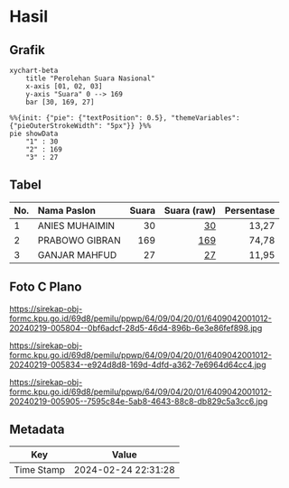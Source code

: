 # Hasil

## Grafik

```mermaid
xychart-beta
    title "Perolehan Suara Nasional"
    x-axis [01, 02, 03]
    y-axis "Suara" 0 --> 169
    bar [30, 169, 27]
```

```mermaid
%%{init: {"pie": {"textPosition": 0.5}, "themeVariables": {"pieOuterStrokeWidth": "5px"}} }%%
pie showData
    "1" : 30
    "2" : 169
    "3" : 27
```

## Tabel

| No. | Nama Paslon    | Suara | Suara (raw) | Persentase |
|:--- |:-------------- | -----:| -----------:| ----------:|
| 1   | ANIES MUHAIMIN | 30    | [30][p-1]   | 13,27      |
| 2   | PRABOWO GIBRAN | 169   | [169][p-2]  | 74,78      |
| 3   | GANJAR MAHFUD  | 27    | [27][p-3]   | 11,95      |


[p-1]: https://github.com/gigit-pemilu/pemilu-2024/blob/main/pilpres/hitung-suara/sub/64-kalimantan-timur/sub/09-penajam-paser-utara/sub/04-sepaku/sub/2001-tengin-baru/sub/012-tps/sub/paslon-1.txt
[p-2]: https://github.com/gigit-pemilu/pemilu-2024/blob/main/pilpres/hitung-suara/sub/64-kalimantan-timur/sub/09-penajam-paser-utara/sub/04-sepaku/sub/2001-tengin-baru/sub/012-tps/sub/paslon-2.txt
[p-3]: https://github.com/gigit-pemilu/pemilu-2024/blob/main/pilpres/hitung-suara/sub/64-kalimantan-timur/sub/09-penajam-paser-utara/sub/04-sepaku/sub/2001-tengin-baru/sub/012-tps/sub/paslon-3.txt

## Foto C Plano

https://sirekap-obj-formc.kpu.go.id/69d8/pemilu/ppwp/64/09/04/20/01/6409042001012-20240219-005804--0bf6adcf-28d5-46d4-896b-6e3e86fef898.jpg

https://sirekap-obj-formc.kpu.go.id/69d8/pemilu/ppwp/64/09/04/20/01/6409042001012-20240219-005834--e924d8d8-169d-4dfd-a362-7e6964d64cc4.jpg

https://sirekap-obj-formc.kpu.go.id/69d8/pemilu/ppwp/64/09/04/20/01/6409042001012-20240219-005905--7595c84e-5ab8-4643-88c8-db829c5a3cc6.jpg


## Metadata

| Key        | Value               |
| ---------- | ------------------- |
| Time Stamp | 2024-02-24 22:31:28 |



